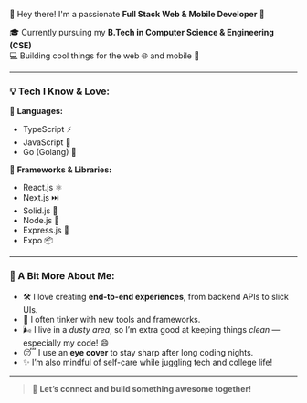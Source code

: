 👋 Hey there! I'm a passionate **Full Stack Web & Mobile Developer** 🚀

🎓 Currently pursuing my **B.Tech in Computer Science & Engineering (CSE)**  
💻 Building cool things for the web 🌐 and mobile 📱

---

### 💡 Tech I Know & Love:

🧠 **Languages:**
- TypeScript ⚡  
- JavaScript 🧩  
- Go (Golang) 🐹  

🔧 **Frameworks & Libraries:**
- React.js ⚛️  
- Next.js ⏭️  
- Solid.js 🧱  
- Node.js 🌿  
- Express.js 🚂  
- Expo 📦  

---

### 🌟 A Bit More About Me:

- 🛠️ I love creating **end-to-end experiences**, from backend APIs to slick UIs.  
- 🧪 I often tinker with new tools and frameworks.  
- 🌬️ I live in a *dusty area*, so I’m extra good at keeping things *clean* — especially my code! 😄  
- 😴 I use an **eye cover** to stay sharp after long coding nights.  
- ✨ I’m also mindful of self-care while juggling tech and college life!

---

> 💬 **Let’s connect and build something awesome together!**


<!--
**anubhav-anand22/anubhav-anand22** is a ✨ _special_ ✨ repository because its `README.md` (this file) appears on your GitHub profile.

Here are some ideas to get you started:

- 🔭 I’m currently working on ...
- 🌱 I’m currently learning ...
- 👯 I’m looking to collaborate on ...
- 🤔 I’m looking for help with ...
- 💬 Ask me about ...
- 📫 How to reach me: ...
- 😄 Pronouns: ...
- ⚡ Fun fact: ...
-->
